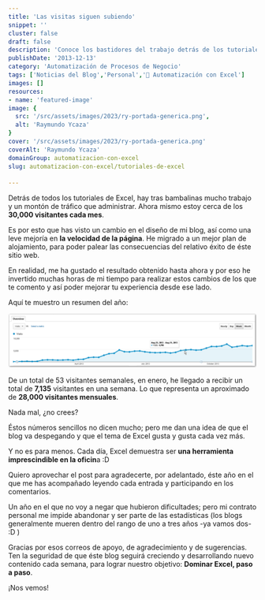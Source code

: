 ```yaml
---
title: 'Las visitas siguen subiendo'
snippet: ''
cluster: false
draft: false 
description: 'Conoce los bastidores del trabajo detrás de los tutoriales de Excel y la gestión de tráfico en el blog. Mantente informado sobre las noticias del blog y el crecimiento constante.'
publishDate: '2013-12-13'
category: 'Automatización de Procesos de Negocio'
tags: ['Noticias del Blog','Personal','🤖 Automatización con Excel']
images: []
resources: 
- name: 'featured-image'
image: {
  src: '/src/assets/images/2023/ry-portada-generica.png',
  alt: 'Raymundo Ycaza'
}
cover: '/src/assets/images/2023/ry-portada-generica.png'
coverAlt: 'Raymundo Ycaza'
domainGroup: automatizacion-con-excel
slug: automatizacion-con-excel/tutoriales-de-excel

---
```


Detrás de todos los tutoriales de Excel, hay tras bambalinas mucho trabajo y un montón de tráfico que administrar. Ahora mismo estoy cerca de los **30,000 visitantes cada mes**.

Es por esto que has visto un cambio en el diseño de mi blog, así como una leve mejoría en **la velocidad de la página**. He migrado a un mejor plan de alojamiento, para poder palear las consecuencias del relativo éxito de éste sitio web.

En realidad, me ha gustado el resultado obtenido hasta ahora y por eso he invertido muchas horas de mi tiempo para realizar estos cambios de los que te comento y así poder mejorar tu experiencia desde ese lado.

Aquí te muestro un resumen del año:

[![Tutoriales de Excel](/src/assets/images/2023/visitas-al-blog-ry1.png)](http://raymundoycaza.com/wp-content/uploads/visitas-al-blog-ry1.png)

De un total de 53 visitantes semanales, en enero, he llegado a recibir un total de **7,135** visitantes en una semana. Lo que representa un aproximado de **28,000 visitantes mensuales**.

Nada mal, ¿no crees?

Éstos números sencillos no dicen mucho; pero me dan una idea de que el blog va despegando y que el tema de Excel gusta y gusta cada vez más.

Y no es para menos. Cada día, Excel demuestra ser **una herramienta imprescindible en la oficin**a :D

Quiero aprovechar el post para agradecerte, por adelantado, éste año en el que me has acompañado leyendo cada entrada y participando en los comentarios.

Un año en el que no voy a negar que hubieron dificultades; pero mi contrato personal me impide abandonar y ser parte de las estadísticas (los blogs generalmente mueren dentro del rango de uno a tres años -ya vamos dos- :D )

Gracias por esos correos de apoyo, de agradecimiento y de sugerencias. Ten la seguridad de que éste blog seguirá creciendo y desarrollando nuevo contenido cada semana, para lograr nuestro objetivo: **Dominar Excel, paso a paso**.

¡Nos vemos!
